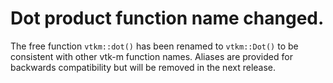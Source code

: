 # Dot product function name changed.

The free function `vtkm::dot()` has been renamed to `vtkm::Dot()`
to be consistent with other vtk-m function names.
Aliases are provided for backwards compatibility but will
be removed in the next release.

